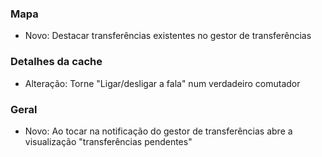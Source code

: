 ### Mapa
- Novo: Destacar transferências existentes no gestor de transferências

### Detalhes da cache
- Alteração: Torne "Ligar/desligar a fala" num verdadeiro comutador

### Geral
- Novo: Ao tocar na notificação do gestor de transferências abre a visualização "transferências pendentes"
